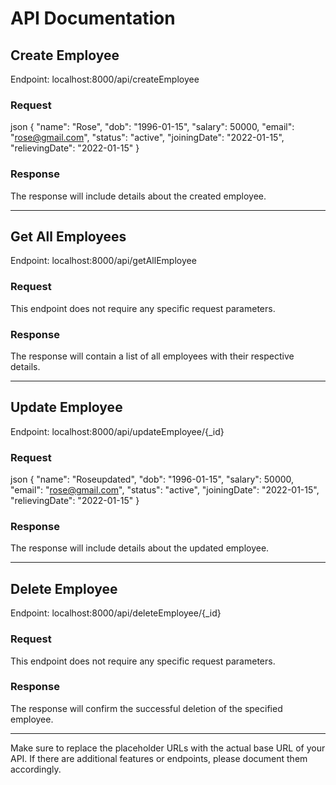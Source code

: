 # API Documentation

## Create Employee

Endpoint: localhost:8000/api/createEmployee

### Request

json
{
  "name": "Rose",
  "dob": "1996-01-15",
  "salary": 50000,
  "email": "rose@gmail.com",
  "status": "active",
  "joiningDate": "2022-01-15",
  "relievingDate": "2022-01-15"
}


### Response

The response will include details about the created employee.

---

## Get All Employees

Endpoint: localhost:8000/api/getAllEmployee

### Request

This endpoint does not require any specific request parameters.

### Response

The response will contain a list of all employees with their respective details.

---

## Update Employee

Endpoint: localhost:8000/api/updateEmployee/{_id}

### Request

json
{
  "name": "Roseupdated",
  "dob": "1996-01-15",
  "salary": 50000,
  "email": "rose@gmail.com",
  "status": "active",
  "joiningDate": "2022-01-15",
  "relievingDate": "2022-01-15"
}


### Response

The response will include details about the updated employee.

---

## Delete Employee

Endpoint: localhost:8000/api/deleteEmployee/{_id}

### Request

This endpoint does not require any specific request parameters.

### Response

The response will confirm the successful deletion of the specified employee.

---

Make sure to replace the placeholder URLs with the actual base URL of your API. If there are additional features or endpoints, please document them accordingly.